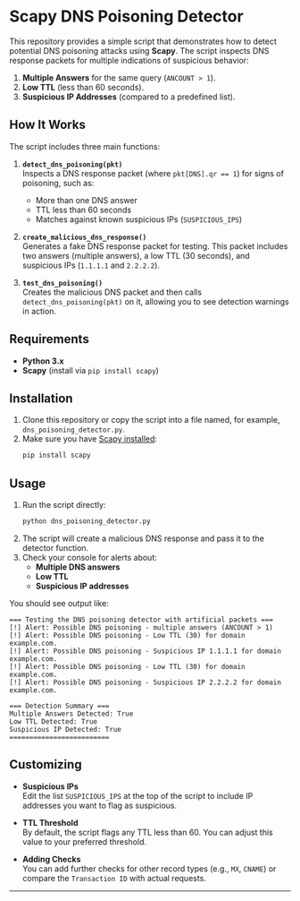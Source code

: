 # Scapy DNS Poisoning Detector

This repository provides a simple script that demonstrates how to detect potential DNS poisoning attacks using **Scapy**. The script inspects DNS response packets for multiple indications of suspicious behavior:

1. **Multiple Answers** for the same query (`ANCOUNT > 1`).  
2. **Low TTL** (less than 60 seconds).  
3. **Suspicious IP Addresses** (compared to a predefined list).

## How It Works

The script includes three main functions:

1. **`detect_dns_poisoning(pkt)`**  
   Inspects a DNS response packet (where `pkt[DNS].qr == 1`) for signs of poisoning, such as:
   - More than one DNS answer  
   - TTL less than 60 seconds  
   - Matches against known suspicious IPs (`SUSPICIOUS_IPS`)

2. **`create_malicious_dns_response()`**  
   Generates a fake DNS response packet for testing. This packet includes two answers (multiple answers), a low TTL (30 seconds), and suspicious IPs (`1.1.1.1` and `2.2.2.2`).

3. **`test_dns_poisoning()`**  
   Creates the malicious DNS packet and then calls `detect_dns_poisoning(pkt)` on it, allowing you to see detection warnings in action.

## Requirements

- **Python 3.x**
- **Scapy** (install via `pip install scapy`)

## Installation

1. Clone this repository or copy the script into a file named, for example, `dns_poisoning_detector.py`.
2. Make sure you have [Scapy installed](https://scapy.readthedocs.io/en/latest/installation.html):
   ```bash
   pip install scapy
   ```

## Usage

1. Run the script directly:
   ```bash
   python dns_poisoning_detector.py
   ```
2. The script will create a malicious DNS response and pass it to the detector function.  
3. Check your console for alerts about:
   - **Multiple DNS answers**  
   - **Low TTL**  
   - **Suspicious IP addresses**  

You should see output like:
```
=== Testing the DNS poisoning detector with artificial packets ===
[!] Alert: Possible DNS poisoning - multiple answers (ANCOUNT > 1)
[!] Alert: Possible DNS poisoning - Low TTL (30) for domain example.com.
[!] Alert: Possible DNS poisoning - Suspicious IP 1.1.1.1 for domain example.com.
[!] Alert: Possible DNS poisoning - Low TTL (30) for domain example.com.
[!] Alert: Possible DNS poisoning - Suspicious IP 2.2.2.2 for domain example.com.

=== Detection Summary ===
Multiple Answers Detected: True
Low TTL Detected: True
Suspicious IP Detected: True
=========================
```

## Customizing

- **Suspicious IPs**  
  Edit the list `SUSPICIOUS_IPS` at the top of the script to include IP addresses you want to flag as suspicious.

- **TTL Threshold**  
  By default, the script flags any TTL less than 60. You can adjust this value to your preferred threshold.

- **Adding Checks**  
  You can add further checks for other record types (e.g., `MX`, `CNAME`) or compare the `Transaction ID` with actual requests.  

---
